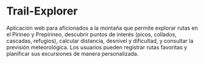 # Trail-Explorer
Aplicación web para aficionados a la montaña que permite explorar rutas en el Pirineo y Prepirineo, descubrir puntos de interés (picos, collados, cascadas, refugios), calcular distancia, desnivel y dificultad, y consultar la previsión meteorológica. Los usuarios pueden registrar rutas favoritas y planificar sus excursiones de manera personalizada.
